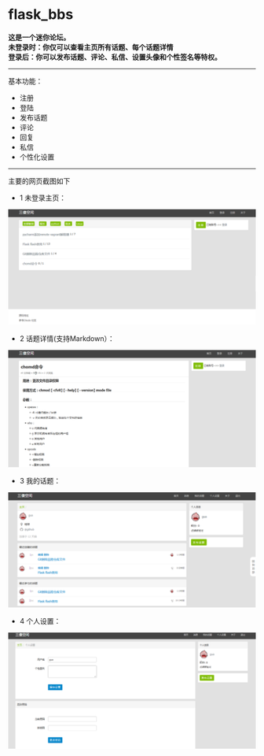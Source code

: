 flask_bbs
=

**这是一个迷你论坛。\
未登录时：你仅可以查看主页所有话题、每个话题详情\
登录后：你可以发布话题、评论、私信、设置头像和个性签名等特权。**

---
基本功能：
+ 注册
+ 登陆
+ 发布话题
+ 评论
+ 回复
+ 私信
+ 个性化设置

---

主要的网页截图如下
+ 1 未登录主页：

![image](https://github.com/ppd0705/flask_bbs/blob/master/static/screenshot/index.png)


+ 2 话题详情(支持Markdown）：

![image](https://github.com/ppd0705/flask_bbs/blob/master/static/screenshot/topic_detail.png)


+ 3 我的话题：

![image](https://github.com/ppd0705/flask_bbs/blob/master/static/screenshot/my_topic.png)

+ 4 个人设置：

![image](https://github.com/ppd0705/flask_bbs/blob/master/static/screenshot/setting.png)




